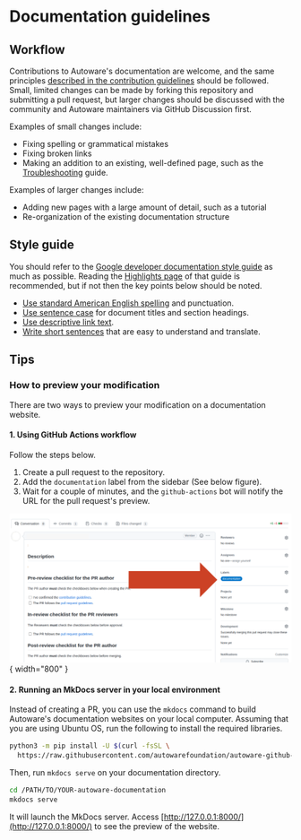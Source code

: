 # Documentation guidelines

## Workflow

Contributions to Autoware's documentation are welcome, and the same principles [described in the contribution guidelines](../index.md#pull-requests) should be followed. Small, limited changes can be made by forking this repository and submitting a pull request, but larger changes should be discussed with the community and Autoware maintainers via GitHub Discussion first.

Examples of small changes include:

- Fixing spelling or grammatical mistakes
- Fixing broken links
- Making an addition to an existing, well-defined page, such as the [Troubleshooting](../../support/troubleshooting.md) guide.

Examples of larger changes include:

- Adding new pages with a large amount of detail, such as a tutorial
- Re-organization of the existing documentation structure

## Style guide

You should refer to the [Google developer documentation style guide](https://developers.google.com/style) as much as possible. Reading the [Highlights page](https://developers.google.com/style/highlights) of that guide is recommended, but if not then the key points below should be noted.

- [Use standard American English spelling](https://developers.google.com/style/spelling) and punctuation.
- [Use sentence case](https://developers.google.com/style/capitalization) for document titles and section headings.
- [Use descriptive link text](https://developers.google.com/style/link-text).
- [Write short sentences](https://developers.google.com/style/translation#write-short,-clear,-and-precise-sentences) that are easy to understand and translate.

## Tips

### How to preview your modification

There are two ways to preview your modification on a documentation website.

#### 1. Using GitHub Actions workflow

Follow the steps below.

1. Create a pull request to the repository.
2. Add the `documentation` label from the sidebar (See below figure).
3. Wait for a couple of minutes, and the `github-actions` bot will notify the URL for the pull request's preview.

![documentation-label](images/documentation-label-for-pull-request.png){ width="800" }

#### 2. Running an MkDocs server in your local environment

Instead of creating a PR, you can use the `mkdocs` command to build Autoware's documentation websites on your local computer.
Assuming that you are using Ubuntu OS, run the following to install the required libraries.

```bash
python3 -m pip install -U $(curl -fsSL \
  https://raw.githubusercontent.com/autowarefoundation/autoware-github-actions/main/deploy-docs/mkdocs-requirements.txt)
```

Then, run `mkdocs serve` on your documentation directory.

```bash
cd /PATH/TO/YOUR-autoware-documentation
mkdocs serve
```

It will launch the MkDocs server. Access [http://127.0.0.1:8000/](http://127.0.0.1:8000/) to see the preview of the website.
